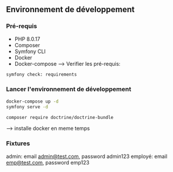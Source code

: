 
## Environnement de développement

### Pré-requis

* PHP 8.0.17
* Composer
* Symfony CLI
* Docker
* Docker-compose
--> Verifier les pré-requis:

```bash
symfony check: requirements
```

### Lancer l'environnement de développement

```bash
docker-compose up -d
symfony serve -d
```

```bash
composer require doctrine/doctrine-bundle 
```
--> installe docker en meme temps

### Fixtures
admin: email admin@test.com, password admin123
employé: email emp@test.com, password emp123


